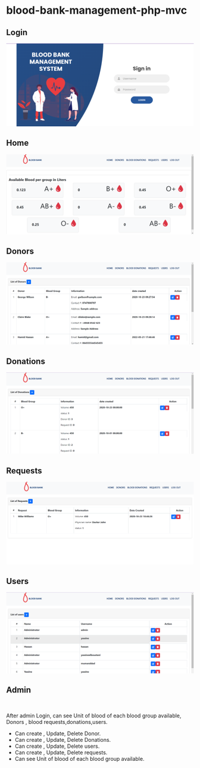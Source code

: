 <h1>blood-bank-management-php-mvc</h1>
<h2>Login</h2>
<img src="./images/login.png">
<h2>Home</h2>
<img src="./images/home.png">
<h2>Donors</h2>
<img src="./images/donors.png">
<h2>Donations</h2>
<img src="./images/donations.png">
<h2>Requests</h2>
<img src="./images/requests.png">
<h2>Users</h2>
<img src="./images/users.png">
<br>
<h2>Admin</h2>
<br>
<p>
After admin Login, can see Unit of blood of each blood group available,  Donors , blood requests,donations,users.
  <ul>
    <li>Can create , Update, Delete Donor.</li>
    <li>Can create , Update, Delete Donations.</li>
    <li>Can create , Update, Delete users.</li>
    <li>Can create , Update, Delete requests.</li>
    <li>Can see Unit of blood of each blood group available.</li>
    </ul>
 </p>

